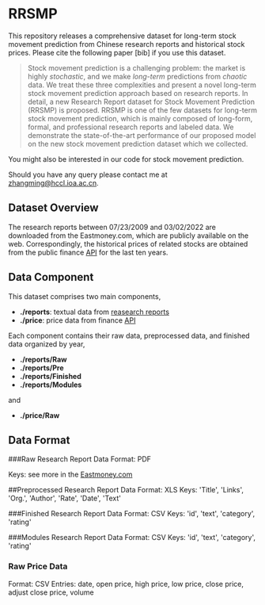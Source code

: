 # RRSMP
This repository releases a comprehensive dataset for long-term stock movement prediction from Chinese research reports and historical stock prices. Please cite the following paper [bib] if you use this dataset.


> Stock movement prediction is a challenging problem: the market is highly *stochastic*, and we make *long-term* predictions from *chaotic* data. We treat these three complexities and present a novel long-term stock movement prediction approach based on research reports. In detail, a new Research Report dataset for Stock Movement Prediction (RRSMP) is proposed. RRSMP is one of the few datasets for long-term stock movement prediction, which is mainly composed of long-form, formal, and professional research reports and labeled data. We demonstrate the state-of-the-art performance of our proposed model on the new stock movement prediction dataset which we collected.

You might also be interested in our code for stock movement prediction.

Should you have any query please contact me at [zhangming@hccl.ioa.ac.cn](mailto:zhangming@hccl.ioa.ac.cn).

## Dataset Overview
The research reports between 07/23/2009 and 03/02/2022 are downloaded from the Eastmoney.com, which are publicly available on the web. Correspondingly, the historical prices of related stocks are obtained from the public finance [API](https://tushare.pro/) for the last ten years.

## Data Component
This dataset comprises two main components,

* **./reports**: textual data from [reasearch reports](https://data.eastmoney.com/)
* **./price**: price data from finance [API](https://tushare.pro/)

Each component contains their raw data, preprocessed data, and finished data organized by year,

* **./reports/Raw**
* **./reports/Pre**
* **./reports/Finished**
* **./reports/Modules**

and

* **./price/Raw**

## Data Format

###Raw Research Report Data
Format: PDF

Keys: see more in the [Eastmoney.com](https://data.eastmoney.com/)

##Preprocessed Research Report Data
Format: XLS
Keys: 'Title', 'Links', 'Org.', 'Author', 'Rate', 'Date', 'Text'

###Finished Research Report Data
Format: CSV 
Keys: 'id', 'text', 'category', 'rating'

###Modules Research Report Data
Format: CSV 
Keys: 'id', 'text', 'category', 'rating'

### Raw Price Data
Format: CSV 
Entries: date, open price, high price, low price, close price, adjust close price, volume  








